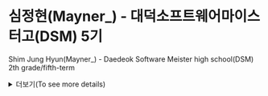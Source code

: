 # 심정현(Mayner_) - 대덕소프트웨어마이스터고(DSM) 5기

Shim Jung Hyun(Mayner_) - Daedeok Software Meister high school(DSM) 2th grade/fifth-term

<details>
  <summary> 더보기(To see more details)</summary>

### 🔭 I’m currently working on
저는 대덕소프트웨어마이스터고(대마고)의 5기입니다.

I am in the second year of Daedeok Software Meister High School(DSM) as the 5th generation.

School Information: http://dsmhs.djsch.kr/main.do

### 🌱 I’m currently learning
- Machine Learning & Deep Learning
- NLP
- Computer Vision
- Data Science & Analysis
- JAVA & Spring

### 📫 How to reach me
- Main Email: shj030220@gmail.com
- Secondary Email: shj030220@dsm.hs.kr

### ⚡ I'm skilled in
- C
- R
- JAVA
- Python
- Tensorflow

</details>
